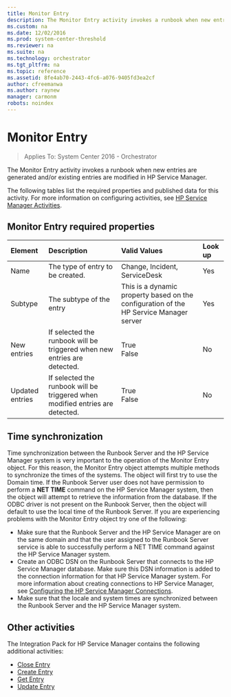 ```yaml
---
title: Monitor Entry
description: The Monitor Entry activity invokes a runbook when new entries are generated and/or existing entries are modified in HP Service Manager.
ms.custom: na
ms.date: 12/02/2016
ms.prod: system-center-threshold
ms.reviewer: na
ms.suite: na
ms.technology: orchestrator
ms.tgt_pltfrm: na
ms.topic: reference
ms.assetid: 8fe4ab70-2443-4fc6-a076-9405fd3ea2cf
author: cfreemanwa
ms.author: raynew
manager: carmonm
robots: noindex
---
```

# Monitor Entry

> Applies To: System Center 2016 - Orchestrator

The Monitor Entry activity invokes a runbook when new entries are generated and/or existing entries are modified in HP Service Manager.

The following tables list the required properties and published data for this activity. For more information on configuring activities, see [HP Service Manager Activities](service-manager-activities.md).

## Monitor Entry required properties

| Element   | Description   | Valid Values   | Look up |
|:---|:---|:---|:---|
| Name   | The type of entry to be created.   | Change, Incident, ServiceDesk   | Yes   |
| Subtype   | The subtype of the entry   | This is a dynamic property based on the configuration of the HP Service Manager server | Yes   |
| New entries   | If selected the runbook will be triggered when new entries are detected.   | True<br>False   | No   |
| Updated entries | If selected the runbook will be triggered when modified entries are detected. | True<br>False   | No   |

## Time synchronization

Time synchronization between the Runbook Server and the HP Service Manager system is very important to the operation of the Monitor Entry object. For this reason, the Monitor Entry object attempts multiple methods to synchronize the times of the systems. The object will first try to use the Domain time. If the Runbook Server user does not have permission to perform a **NET TIME** command on the HP Service Manager system, then the object will attempt to retrieve the information from the database. If the ODBC driver is not present on the Runbook Server, then the object will default to use the local time of the Runbook Server. If you are experiencing problems with the Monitor Entry object try one of the following:

-   Make sure that the Runbook Server and the HP Service Manager are on the same domain and that the user assigned to the Runbook Server service is able to successfully perform a NET TIME command against the HP Service Manager system.
-   Create an ODBC DSN on the Runbook Server that connects to the HP Service Manager database. Make sure this DSN information is added to the connection information for that HP Service Manager system. For more information about creating connections to HP Service Manager, see [Configuring the HP Service Manager Connections](https://technet.microsoft.com/en-us/library/4b9fedf9-e89a-4298-bf57-79c5d4ccdd6b#ConfiguringConnections).
-   Make sure that the locale and system times are synchronized between the Runbook Server and the HP Service Manager system.

## Other activities

The Integration Pack for HP Service Manager contains the following additional activities:

- [Close Entry](close-entry.md)
- [Create Entry](create-entry.md)
- [Get Entry](get-entry.md)
- [Update Entry](update-entry.md)
